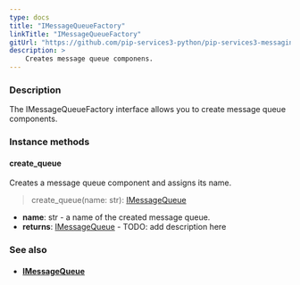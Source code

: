 ```yaml
---
type: docs
title: "IMessageQueueFactory"
linkTitle: "IMessageQueueFactory"
gitUrl: "https://github.com/pip-services3-python/pip-services3-messaging-python"
description: > 
    Creates message queue componens.
---
```


### Description

The IMessageQueueFactory interface allows you to create message queue components.

### Instance methods

#### create_queue

Creates a message queue component and assigns its name.

> create_queue(name: str): [IMessageQueue](../../queues/imessage_queue)

- **name**: str - a name of the created message queue.
- **returns**: [IMessageQueue](../../queues/imessage_queue) - TODO: add description here


### See also
- #### [IMessageQueue](../../queues/imessage_queue)
